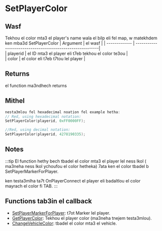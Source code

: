# SetPlayerColor

## Wasf

Tekhou el color mta3 el player's name wala el bilp eli fel map, w matekhdem ken mba3d SetPlayerColor
| Argument      | el wasf                                                    |
| ------------- | -----------------------------------------------------------|     
| playerid      | el ID mta3 el player eli t7eb tekhou el color te3ou        |   
| color         | el color eli t7eb t7tou lel player                         |



## Returns
el function ma3ndhech returns

## Mithel

```c
nesta3mlou fel hexadecimal noation fel example hetha:
// Red, using hexadecimal notation:
SetPlayerColor(playerid, 0xFF0000FF);

//Red, using decimal notation:
SetPlayerColor(playerid, 4278190335);
```

## Notes

:::tip
El function hethy bech tbadel el color mta3 el player lel ness lkol ( ma3neha ness lkol ychoufou el color hetheka) 7ata ken el color tbadel b SetPlayerMarkerForPlayer.

ken testa3mlha ta7t OnPlayerConnect el player eli badaltlou el color mayrach el color fi TAB.
:::

## Functions tab3in el callback

- [SetPlayerMarkerForPlayer](SetPlayerMarkerForPlayer.md): t7ot Marker lel player.
- [GetPlayerColor](GetPlayerColor.md): Tekhou el player color (ma3neha tnejem testa3mlou).
- [ChangeVehicleColor](ChangeVehicleColor.md): tbadel el color mta3 el vehicle.

